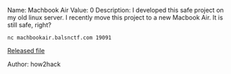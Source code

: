 Name: Machbook Air
Value: 0
Description: I developed this safe project on my old linux server.
I recently move this project to a new Macbook Air.
It is still safe, right?

`nc machbookair.balsnctf.com 19091`

[Released file](https://balsnctf-challenges-2020.s3.amazonaws.com/machbook-air/74ffaa0b4be25164394f2bab996cf71d3b5dc225d6876bfe0feb8e37ab6d1205.zip)

Author: how2hack

